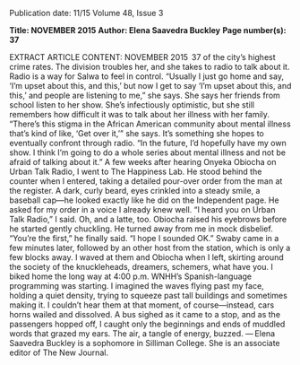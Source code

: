 Publication date: 11/15
Volume 48, Issue 3

**Title: NOVEMBER 2015**
**Author:  Elena Saavedra Buckley**
**Page number(s): 37**

EXTRACT ARTICLE CONTENT:
NOVEMBER 2015
 37
of the city’s highest crime rates. The division troubles 
her, and she takes to radio to talk about it. 
Radio is a way for Salwa to feel in control. “Usually 
I just go home and say, ‘I’m upset about this, and this,’ 
but now I get to say ‘I’m upset about this, and this,’ 
and people are listening to me,” she says. She says her 
friends from school listen to her show. She’s infectiously
optimistic, but she still remembers how difficult it 
was to talk about her illness with her family. 
“There’s this stigma in the African American community
about mental illness that’s kind of like, ‘Get over 
it,’” she says. It’s something she hopes to eventually 
confront through radio. “In the future, I’d hopefully 
have my own show. I think I’m going to do a whole 
series about mental illness and not be afraid of talking 
about it.” 
A few weeks after hearing Onyeka Obiocha on 
Urban Talk Radio, I went to The Happiness Lab. He 
stood behind the counter when I entered, taking a 
detailed pour-over order from the man at the register. 
A dark, curly beard, eyes crinkled into a steady smile, 
a baseball cap—he looked exactly like he did on the 
Independent page. He asked for my order in a voice
 I already knew well.
“I heard you on Urban Talk Radio,” I said. Oh, and 
a latte, too.
Obiocha raised his eyebrows before he started gently 
chuckling. He turned away from me in mock disbelief. 
“You’re the first,” he finally said. “I hope I sounded OK.” 
Swaby came in a few minutes later, followed by an­
other host from the station, which is only a few blocks 
away. I waved at them and Obiocha when I left, skirting
around the society of the knuckleheads, dreamers, 
schemers, what have you. 
I biked home the long way at 4:00 p.m. WNHH’s 
Spanish-language programming was starting. I imagined
the waves flying past my face, holding a quiet 
density, trying to squeeze past tall buildings and sometimes
making it. I couldn’t hear them at that moment, 
of course—instead, cars horns wailed and dissolved. A 
bus sighed as it came to a stop, and as the passengers 
hopped off, I caught only the beginnings and ends of 
muddled words that grazed my ears. The air, a tangle 
of energy, buzzed. 
— Elena Saavedra Buckley is a sophomore 
in Silliman College. She is an associate editor 
of The New Journal.


<br>